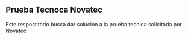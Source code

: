 ## Prueba Tecnoca Novatec

Este respostitorio busca dar solucion a la prueba tecnica solicitada por Novatec

